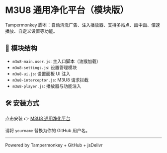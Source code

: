 # M3U8 通用净化平台（模块版）

Tampermonkey 脚本：自动清洗广告、注入播放器、支持多站点、画中画、倍速播放、自定义设置等功能。

## 🧩 模块结构

- `m3u8-main.user.js`: 主入口脚本（油猴加载）
- `m3u8-settings.js`: 设置管理模块
- `m3u8-ui.js`: 设置面板 UI 注入
- `m3u8-interceptor.js`: M3U8 请求拦截
- `m3u8-player.js`: 播放器与功能注入

## 🛠 安装方式

点击安装 👉 [M3U8 通用净化平台](https://cdn.jsdelivr.net/gh/asdf1319964f/m3u8-purify/m3u8-main.user.js)

请将 `yourname` 替换为你的 GitHub 用户名。

---
Powered by Tampermonkey + GitHub + jsDelivr
